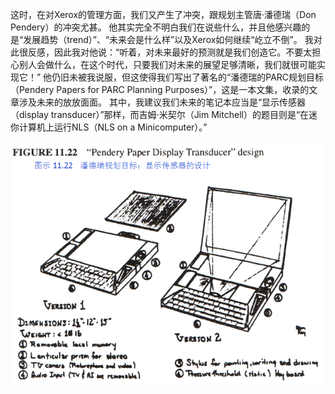 这时，在对Xerox的管理方面，我们又产生了冲突，跟规划主管唐·潘德瑞（Don Pendery）的冲突尤甚。
他其实完全不明白我们在说些什么，并且他感兴趣的是“发展趋势（trend）”、“未来会是什么样”以及Xerox如何继续“屹立不倒”。
我对此很反感，因此我对他说：“听着，对未来最好的预测就是我们创造它。不要太担心别人会做什么，在这个时代，只要我们对未来的展望足够清晰，我们就很可能实现它！”
他仍旧未被我说服，但这使得我们写出了著名的“潘德瑞的PARC规划目标（Pendery Papers for PARC Planning Purposes）”，这是一本文集，收录的文章涉及未来的放放面面。
其中，我建议我们未来的笔记本应当是“显示传感器（display transducer）”那样，而吉姆·米契尔（Jim Mitchell）的题目则是“在迷你计算机上运行NLS（NLS on a Minicomputer）。”

![DisplayTransducer](DisplayTransducer.png)
